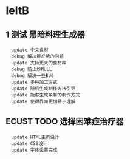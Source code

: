 # leItB
## 1 测试 黑暗料理生成器
      update 中文食材
      debug 解决锟斤拷的问题
      update 支持更大的食材库
      debug 防止炒NULL
      debug 解决一些BUG
      update 多种加工方式
      update 随机生成制作方法引导
      update 能够生成菜肴的制作方式
      update 使得界面更加易于理解

## ECUST TODO 选择困难症治疗器
      update HTML主页设计
      update CSS设计
      update 字体设置完成
